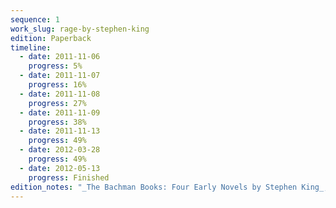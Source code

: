 ```yaml
---
sequence: 1
work_slug: rage-by-stephen-king
edition: Paperback
timeline:
  - date: 2011-11-06
    progress: 5%
  - date: 2011-11-07
    progress: 16%
  - date: 2011-11-08
    progress: 27%
  - date: 2011-11-09
    progress: 38%
  - date: 2011-11-13
    progress: 49%
  - date: 2012-03-28
    progress: 49%
  - date: 2012-05-13
    progress: Finished
edition_notes: "_The Bachman Books: Four Early Novels by Stephen King_, Signet Books"
---
```

